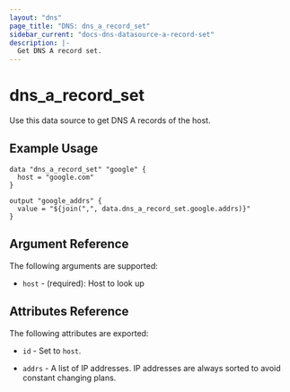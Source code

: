 ```yaml
---
layout: "dns"
page_title: "DNS: dns_a_record_set"
sidebar_current: "docs-dns-datasource-a-record-set"
description: |-
  Get DNS A record set.
---
```


# dns\_a\_record\_set

Use this data source to get DNS A records of the host.

## Example Usage

```
data "dns_a_record_set" "google" {
  host = "google.com"
}

output "google_addrs" {
  value = "${join(",", data.dns_a_record_set.google.addrs)}"
}
```

## Argument Reference

The following arguments are supported:

 * `host` - (required): Host to look up

## Attributes Reference

The following attributes are exported:

 * `id` - Set to `host`.

 * `addrs` - A list of IP addresses. IP addresses are always sorted to avoid constant changing plans.
